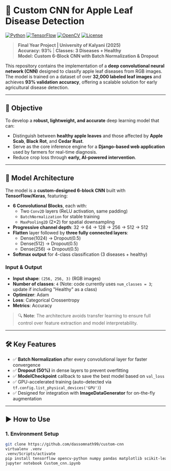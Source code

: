 # 🌿 Custom CNN for Apple Leaf Disease Detection

[![Python](https://img.shields.io/badge/Python-3776AB?logo=python&logoColor=white)](https://python.org)
[![TensorFlow](https://img.shields.io/badge/TensorFlow-FF6F00?logo=tensorflow&logoColor=white)](https://tensorflow.org)
[![OpenCV](https://img.shields.io/badge/OpenCV-5C3EE8?logo=opencv&logoColor=white)](https://opencv.org)
[![License](https://img.shields.io/badge/License-MIT-blue)](LICENSE)

> **Final Year Project | University of Kalyani (2025)**  
> **Accuracy: 93%** | **Classes: 3 Diseases + Healthy**  
> **Model: Custom 6-Block CNN with Batch Normalization & Dropout**

This repository contains the implementation of a **deep convolutional neural network (CNN)** designed to classify apple leaf diseases from RGB images. The model is trained on a dataset of over **32,000 labeled leaf images** and achieves **93% validation accuracy**, offering a scalable solution for early agricultural disease detection.

---

## 🎯 Objective

To develop a **robust, lightweight, and accurate** deep learning model that can:
- Distinguish between **healthy apple leaves** and those affected by **Apple Scab**, **Black Rot**, and **Cedar Rust**.
- Serve as the core inference engine for a **Django-based web application** used by farmers for real-time diagnosis.
- Reduce crop loss through **early, AI-powered intervention**.

---

## 🧠 Model Architecture

The model is a **custom-designed 6-block CNN** built with **TensorFlow/Keras**, featuring:

- **6 Convolutional Blocks**, each with:
  - Two `Conv2D` layers (ReLU activation, same padding)
  - `BatchNormalization` for stable training
  - `MaxPooling2D` (2×2) for spatial downsampling
- **Progressive channel depth**: 32 → 64 → 128 → 256 → 512 → 512
- **Flatten** layer followed by **three fully connected layers**:
  - Dense(1024) → Dropout(0.5)
  - Dense(512) → Dropout(0.5)
  - Dense(256) → Dropout(0.5)
- **Softmax output** for 4-class classification (3 diseases + healthy)

### Input & Output
- **Input shape**: `(256, 256, 3)` (RGB images)
- **Number of classes**: `4` (Note: code currently uses `num_classes = 3`; update if including "Healthy" as a class)
- **Optimizer**: Adam  
- **Loss**: Categorical Crossentropy  
- **Metrics**: Accuracy

> 🔍 **Note**: The architecture avoids transfer learning to ensure full control over feature extraction and model interpretability.

---

## 🛠️ Key Features

- ✅ **Batch Normalization** after every convolutional layer for faster convergence  
- ✅ **Dropout (50%)** in dense layers to prevent overfitting  
- ✅ **ModelCheckpoint** callback to save the best model based on `val_loss`  
- ✅ GPU-accelerated training (auto-detected via `tf.config.list_physical_devices('GPU')`)  
- ✅ Designed for integration with **ImageDataGenerator** for on-the-fly augmentation

---

## ▶️ How to Use

### 1. Environment Setup
```bash
git clone https://github.com/dassomnath99/custom-cnn
virtualenv .venv
.venv/Scripts/activate 
pip install tensorflow opencv-python numpy pandas matplotlib scikit-learn jupyter
jupyter notebook Custom_cnn.ipynb
